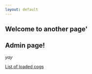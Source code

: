 ```yaml
---
layout: default
---
```


## Welcome to another page'
## Admin page!


_yay_

[List of loaded cogs](./cog-list.html)
